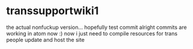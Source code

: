 # transsupportwiki1
the actual nonfuckup version... hopefully
test commit
alright commits are working in atom now :)
now i just need to compile resources for trans people update and host the site
